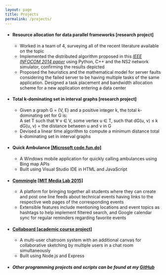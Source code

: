 ```yaml
---
layout: page
title: Projects
permalink: /projects/
---
```


- #### Resource allocation for data parallel frameworks [research project]
    - Worked in a team of 4, surveying all of the recent literature available on the topic
    - Implemented the distributed algorithm proposed in this [*IEEE INFOCOM 2014 paper*](http://ieeexplore.ieee.org/stamp/stamp.jsp?arnumber=6848096) using Python, C++ and the NS2 network simulator, confirming the results depicted
    - Proposed the heuristics and the mathematical model for server faults considering the failed server to be having multiple tasks of the same application. Designed a task placement and bandwidth allocation scheme for a new application entering a data center

- #### Total k-dominating set in interval graphs [research project]
    - Given a graph G = (V, E) and a positive integer k, the total k-dominating set for G is:  
    A set T such that ∀ v ∈ V, some vertex u ∈ T, such that dG(u, v) ≤ k  
    dG(u, v) = the distance between u and v in G
    - Devised a linear time algorithm to compute a minimum distance total k-dominating set in interval graphs

- #### Quick Ambulance [[Microsoft code.fun.do]](https://www.acadaccelerator.com/Home/Events)
    - A Windows mobile application for quickly calling ambulances using Bing map APIs
    - Built using Visual Studio IDE in HTML and JavaScript

- #### [Commingle](https://github.com/aseemraj/commingle) [[MIT Media Lab 2015]](http://india.media.mit.edu/)
    - A platform for bringing together all students where they can create and post one line feeds about technical events having links to the respective web pages of the corresponding events
    - Extensible features include mentioning locations and event topics as hashtags to help implement filtered search, and Google calendar sync for regular reminders regarding favorite events

- #### [Collaboard [academic course project]](https://github.com/aseemraj/collaboard)
    - A multi-user chatroom system with an additional canvas for collaborative sketching by multiple users in a chat room simultaneously
    - Built using Node.js and Express

- ##### Other programming projects and scripts can be found at my <a class="about-link" href="http://github.com/aseemraj">GitHub</a>